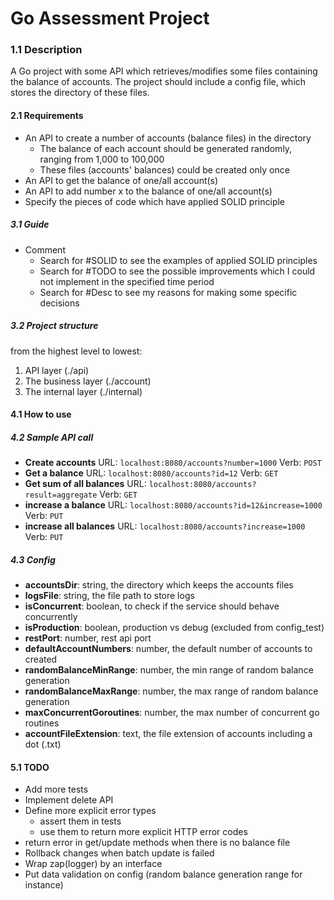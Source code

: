 # Go Assessment Project

### 1.1 Description
A Go project with some API which retrieves/modifies some files containing the balance of accounts. 
The project should include a config file, which stores the directory of these files. 

#### 2.1 Requirements
- An API to create a number of accounts (balance files) in the directory
    - The balance of each account should be generated randomly, ranging from 1,000 to 100,000
    - These files (accounts' balances) could be created only once
- An API to get the balance of one/all account(s)
- An API to add number x to the balance of one/all account(s)
- Specify the pieces of code which have applied SOLID principle

##### 3.1 Guide
- Comment
  - Search for #SOLID to see the examples of applied SOLID principles
  - Search for #TODO to see the possible improvements which I could not implement in the specified time period
  - Search for #Desc to see my reasons for making some specific decisions

##### 3.2 Project structure
from the highest level to lowest:
1. API layer (./api)
2. The business layer (./account)
3. The internal layer (./internal)

#### 4.1 How to use
##### 4.2 Sample API call
- **Create accounts** URL: `localhost:8080/accounts?number=1000` Verb: `POST`
- **Get a balance** URL: `localhost:8080/accounts?id=12` Verb: `GET`
- **Get sum of all balances** URL: `localhost:8080/accounts?result=aggregate` Verb: `GET`
- **increase a balance** URL: `localhost:8080/accounts?id=12&increase=1000` Verb: `PUT`
- **increase all balances** URL: `localhost:8080/accounts?increase=1000` Verb: `PUT`
##### 4.3 Config
-   **accountsDir**: string, the directory which keeps the accounts files
-   **logsFile**: string, the file path to store logs
-   **isConcurrent**: boolean, to check if the service should behave concurrently
-   **isProduction**: boolean, production vs debug (excluded from config_test)
-   **restPort**: number, rest api port
-   **defaultAccountNumbers**: number, the default number of accounts to created
-   **randomBalanceMinRange**: number, the min range of random balance generation
-   **randomBalanceMaxRange**: number, the max range of random balance generation
-   **maxConcurrentGoroutines**: number, the max number of concurrent go routines
-   **accountFileExtension**: text, the file extension of accounts including a dot (.txt)
  
#### 5.1 TODO
- Add more tests
- Implement delete API
- Define more explicit error types 
  - assert them in tests 
  - use them to return more explicit HTTP error codes
- return error in get/update methods when there is no balance file
- Rollback changes when batch update is failed
- Wrap zap(logger) by an interface
- Put data validation on config (random balance generation range for instance)